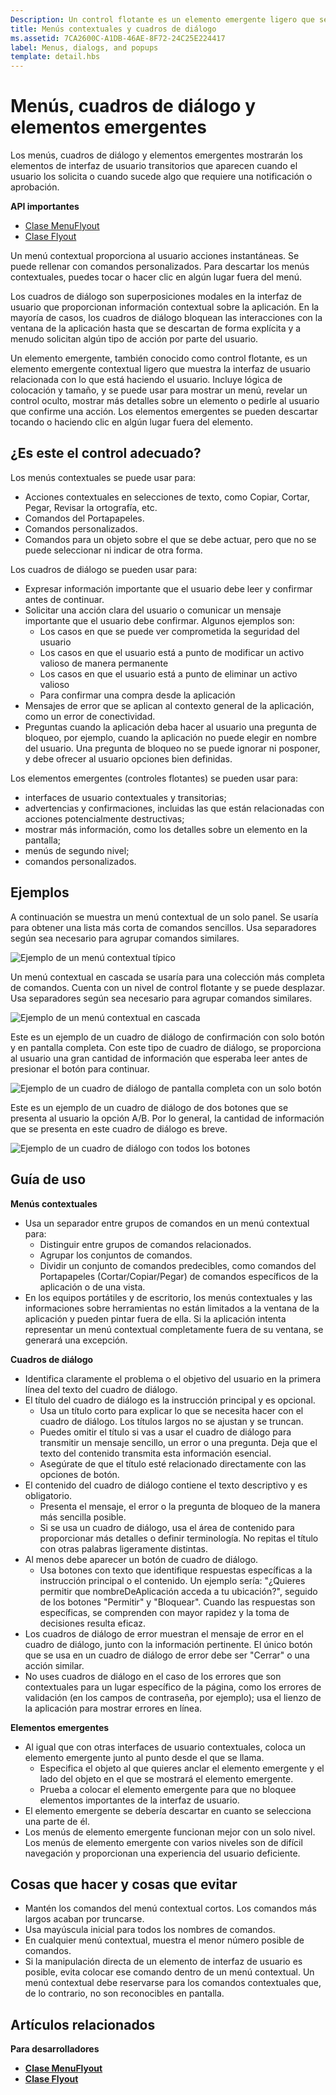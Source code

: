 ```yaml
---
Description: Un control flotante es un elemento emergente ligero que se usa para mostrar temporalmente opciones de la interfaz de usuario relacionadas con lo que el usuario esté haciendo en ese momento.
title: Menús contextuales y cuadros de diálogo
ms.assetid: 7CA2600C-A1DB-46AE-8F72-24C25E224417
label: Menus, dialogs, and popups
template: detail.hbs
---
```

# Menús, cuadros de diálogo y elementos emergentes

Los menús, cuadros de diálogo y elementos emergentes mostrarán los elementos de interfaz de usuario transitorios que aparecen cuando el usuario los solicita o cuando sucede algo que requiere una notificación o aprobación. 

<span class="sidebar_heading" style="font-weight: bold;">API importantes</span>

-   [Clase MenuFlyout](https://msdn.microsoft.com/library/windows/apps/dn299030)
-   [Clase Flyout](https://msdn.microsoft.com/library/windows/apps/dn279496)

Un menú contextual proporciona al usuario acciones instantáneas. Se puede rellenar con comandos personalizados. Para descartar los menús contextuales, puedes tocar o hacer clic en algún lugar fuera del menú.

Los cuadros de diálogo son superposiciones modales en la interfaz de usuario que proporcionan información contextual sobre la aplicación. En la mayoría de casos, los cuadros de diálogo bloquean las interacciones con la ventana de la aplicación hasta que se descartan de forma explícita y a menudo solicitan algún tipo de acción por parte del usuario.

Un elemento emergente, también conocido como control flotante, es un elemento emergente contextual ligero que muestra la interfaz de usuario relacionada con lo que está haciendo el usuario. Incluye lógica de colocación y tamaño, y se puede usar para mostrar un menú, revelar un control oculto, mostrar más detalles sobre un elemento o pedirle al usuario que confirme una acción. Los elementos emergentes se pueden descartar tocando o haciendo clic en algún lugar fuera del elemento.


## ¿Es este el control adecuado?

Los menús contextuales se puede usar para:

-   Acciones contextuales en selecciones de texto, como Copiar, Cortar, Pegar, Revisar la ortografía, etc.
-   Comandos del Portapapeles.
-   Comandos personalizados.
-   Comandos para un objeto sobre el que se debe actuar, pero que no se puede seleccionar ni indicar de otra forma.

Los cuadros de diálogo se pueden usar para:

- Expresar información importante que el usuario debe leer y confirmar antes de continuar.
- Solicitar una acción clara del usuario o comunicar un mensaje importante que el usuario debe confirmar. Algunos ejemplos son:
  - Los casos en que se puede ver comprometida la seguridad del usuario
  - Los casos en que el usuario está a punto de modificar un activo valioso de manera permanente
  - Los casos en que el usuario está a punto de eliminar un activo valioso
  - Para confirmar una compra desde la aplicación
- Mensajes de error que se aplican al contexto general de la aplicación, como un error de conectividad.
- Preguntas cuando la aplicación deba hacer al usuario una pregunta de bloqueo, por ejemplo, cuando la aplicación no puede elegir en nombre del usuario. Una pregunta de bloqueo no se puede ignorar ni posponer, y debe ofrecer al usuario opciones bien definidas.

Los elementos emergentes (controles flotantes) se pueden usar para:

-   interfaces de usuario contextuales y transitorias;
-   advertencias y confirmaciones, incluidas las que están relacionadas con acciones potencialmente destructivas;
-   mostrar más información, como los detalles sobre un elemento en la pantalla;
-   menús de segundo nivel;
-   comandos personalizados.


## Ejemplos

A continuación se muestra un menú contextual de un solo panel. Se usaría para obtener una lista más corta de comandos sencillos. Usa separadores según sea necesario para agrupar comandos similares.

![Ejemplo de un menú contextual típico](images/controls_contextmenu_singlepane.png)

Un menú contextual en cascada se usaría para una colección más completa de comandos. Cuenta con un nivel de control flotante y se puede desplazar. Usa separadores según sea necesario para agrupar comandos similares.

![Ejemplo de un menú contextual en cascada](images/controls_contextmenu_cascading.png)

Este es un ejemplo de un cuadro de diálogo de confirmación con solo botón y en pantalla completa. Con este tipo de cuadro de diálogo, se proporciona al usuario una gran cantidad de información que esperaba leer antes de presionar el botón para continuar.

![Ejemplo de un cuadro de diálogo de pantalla completa con un solo botón](images/controls_dialog_singlebutton.png)

Este es un ejemplo de un cuadro de diálogo de dos botones que se presenta al usuario la opción A/B. Por lo general, la cantidad de información que se presenta en este cuadro de diálogo es breve.

![Ejemplo de un cuadro de diálogo con todos los botones](images/controls_dialog_twobutton.png)


## Guía de uso

**Menús contextuales**
- Usa un separador entre grupos de comandos en un menú contextual para:
  - Distinguir entre grupos de comandos relacionados.
  - Agrupar los conjuntos de comandos.
  - Dividir un conjunto de comandos predecibles, como comandos del Portapapeles (Cortar/Copiar/Pegar) de comandos específicos de la aplicación o de una vista.
-   En los equipos portátiles y de escritorio, los menús contextuales y las informaciones sobre herramientas no están limitados a la ventana de la aplicación y pueden pintar fuera de ella. Si la aplicación intenta representar un menú contextual completamente fuera de su ventana, se generará una excepción.

**Cuadros de diálogo**
-   Identifica claramente el problema o el objetivo del usuario en la primera línea del texto del cuadro de diálogo.
-   El título del cuadro de diálogo es la instrucción principal y es opcional.
    -   Usa un título corto para explicar lo que se necesita hacer con el cuadro de diálogo. Los títulos largos no se ajustan y se truncan.
    -   Puedes omitir el título si vas a usar el cuadro de diálogo para transmitir un mensaje sencillo, un error o una pregunta. Deja que el texto del contenido transmita esta información esencial.
    -   Asegúrate de que el título esté relacionado directamente con las opciones de botón.
-   El contenido del cuadro de diálogo contiene el texto descriptivo y es obligatorio.
    -   Presenta el mensaje, el error o la pregunta de bloqueo de la manera más sencilla posible.
    -   Si se usa un cuadro de diálogo, usa el área de contenido para proporcionar más detalles o definir terminología. No repitas el título con otras palabras ligeramente distintas.
-   Al menos debe aparecer un botón de cuadro de diálogo.
    -   Usa botones con texto que identifique respuestas específicas a la instrucción principal o el contenido. Un ejemplo sería: "¿Quieres permitir que nombreDeAplicación acceda a tu ubicación?", seguido de los botones "Permitir" y "Bloquear". Cuando las respuestas son específicas, se comprenden con mayor rapidez y la toma de decisiones resulta eficaz.
-   Los cuadros de diálogo de error muestran el mensaje de error en el cuadro de diálogo, junto con la información pertinente. El único botón que se usa en un cuadro de diálogo de error debe ser "Cerrar" o una acción similar.
-   No uses cuadros de diálogo en el caso de los errores que son contextuales para un lugar específico de la página, como los errores de validación (en los campos de contraseña, por ejemplo); usa el lienzo de la aplicación para mostrar errores en línea.

**Elementos emergentes**

-   Al igual que con otras interfaces de usuario contextuales, coloca un elemento emergente junto al punto desde el que se llama.
    -   Especifica el objeto al que quieres anclar el elemento emergente y el lado del objeto en el que se mostrará el elemento emergente.
    -   Prueba a colocar el elemento emergente para que no bloquee elementos importantes de la interfaz de usuario.
-   El elemento emergente se debería descartar en cuanto se selecciona una parte de él.
-   Los menús de elemento emergente funcionan mejor con un solo nivel. Los menús de elemento emergente con varios niveles son de difícil navegación y proporcionan una experiencia del usuario deficiente.

## Cosas que hacer y cosas que evitar

-   Mantén los comandos del menú contextual cortos. Los comandos más largos acaban por truncarse.
-   Usa mayúscula inicial para todos los nombres de comandos.
-   En cualquier menú contextual, muestra el menor número posible de comandos.
-   Si la manipulación directa de un elemento de interfaz de usuario es posible, evita colocar ese comando dentro de un menú contextual. Un menú contextual debe reservarse para los comandos contextuales que, de lo contrario, no son reconocibles en pantalla.



## Artículos relacionados

**Para desarrolladores**
- [**Clase MenuFlyout**](https://msdn.microsoft.com/library/windows/apps/dn299030)
- [**Clase Flyout**](https://msdn.microsoft.com/library/windows/apps/dn279496)


<!--HONumber=Mar16_HO4-->


